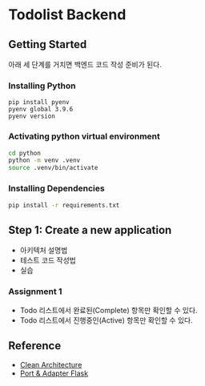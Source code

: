 # Todolist Backend

## Getting Started
아래 세 단계를 거치면 백엔드 코드 작성 준비가 된다.

### Installing Python
```
pip install pyenv
pyenv global 3.9.6
pyenv version
```

### Activating python virtual environment
```bash
cd python
python -m venv .venv
source .venv/bin/activate
```

### Installing Dependencies
```bash
pip install -r requirements.txt
```

## Step 1: Create a new application
- 아키텍처 설명법
- 테스트 코드 작성법
- 실습

### Assignment 1
- Todo 리스트에서 완료된(Complete) 항목만 확인할 수 있다.
- Todo 리스트에서 진행중인(Active) 항목만 확인할 수 있다.


## Reference
- [Clean Architecture](https://github.com/wikibook/clean-architecture/pulse)
- [Port & Adapter Flask](https://github.com/hitallow/crud-flask-ports-and-adapters)
